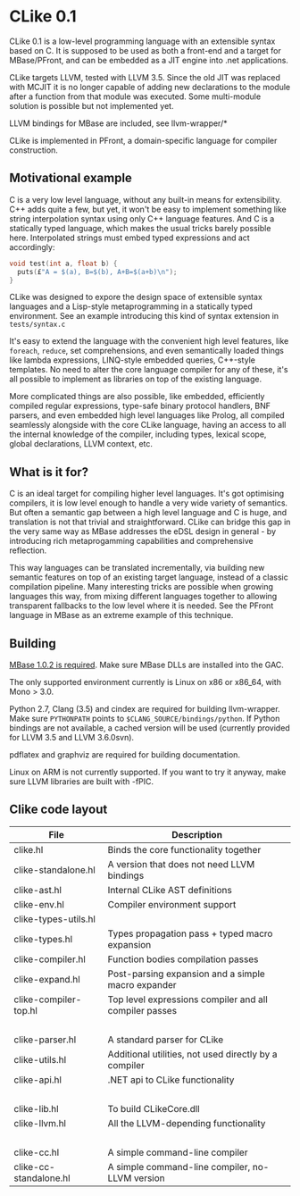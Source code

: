 # CLike 0.1

 CLike 0.1 is a low-level programming language with an extensible syntax based on C. It is supposed to be used as both a front-end and a target for MBase/PFront, and can be embedded as a JIT engine into .net applications.

 CLike targets LLVM, tested with LLVM 3.5. Since the old JIT was replaced with MCJIT it is no longer capable of adding new declarations to the module after a function from that module was executed. Some multi-module solution is possible but not implemented yet.

 LLVM bindings for MBase are included, see llvm-wrapper/*

 CLike is implemented in PFront, a domain-specific language for compiler construction.

## Motivational example

 C is a very low level language, without any built-in means for extensibility. C++ adds quite a few, but yet, it won't be easy to implement something like string interpolation syntax using only C++ language features. And C is a statically typed language, which makes the usual tricks barely possible here. Interpolated strings must embed typed expressions and act accordingly:

```C
void test(int a, float b) {
  puts(£"A = $(a), B=$(b), A+B=$(a+b)\n");
}
```

 CLike was designed to expore the design space of extensible syntax languages and a Lisp-style metaprogramming in a statically typed environment. See an example introducing this kind of syntax extension in `tests/syntax.c`

 It's easy to extend the language with the convenient high level features, like `foreach`, `reduce`, set comprehensions, and even semantically loaded things like lambda expressions, LINQ-style embedded queries, C++-style templates. No need to alter the core language compiler for any of these, it's all possible to implement as libraries on top of the existing language.

 More complicated things are also possible, like embedded, efficiently compiled regular expressions, type-safe binary protocol handlers, BNF parsers, and even embedded high level languages like Prolog, all compiled seamlessly alongside with the core CLike language, having an access to all the internal knowledge of the compiler, including types, lexical scope, global declarations, LLVM context, etc.

## What is it for?

 C is an ideal target for compiling higher level languages. It's got optimising compilers, it is low level enough to handle a very wide variety of semantics. But often a semantic gap between a high level language and C is huge, and translation is not that trivial and straightforward. CLike can bridge this gap in the very same way as MBase addresses the eDSL design in general - by introducing rich metaprogamming capabilities and comprehensive reflection.

 This way languages can be translated incrementally, via building new semantic features on top of an existing target language, instead of a classic compilation pipeline. Many interesting tricks are possible when growing languages this way, from mixing different languages together to allowing transparent fallbacks to the low level where it is needed. See the PFront language in MBase as an extreme example of this technique.

## Building

 [MBase 1.0.2 is required](https://github.com/combinatorylogic/mbase). Make sure MBase DLLs are installed into the GAC.

 The only supported environment currently is Linux on x86 or x86_64,  with Mono > 3.0.

 Python 2.7, Clang (3.5) and cindex are required for building llvm-wrapper. Make sure `PYTHONPATH` points to `$CLANG_SOURCE/bindings/python`. If Python bindings are not available, a cached version will be used (currently provided for LLVM 3.5 and LLVM 3.6.0svn).

 pdflatex and graphviz are required for building documentation.

 Linux on ARM is not currently supported. If you want to try it anyway, make sure LLVM libraries are built with -fPIC.

## Clike code layout

File                   | Description
---------------------- | ------------------------------------------------
clike.hl               | Binds the core functionality together
clike-standalone.hl    | A version that does not need LLVM bindings
clike-ast.hl           | Internal CLike AST definitions
clike-env.hl           | Compiler environment support
clike-types-utils.hl   |
clike-types.hl         | Types propagation pass + typed macro expansion
clike-compiler.hl      | Function bodies compilation passes
clike-expand.hl        | Post-parsing expansion and a simple macro expander
clike-compiler-top.hl  | Top level expressions compiler and all compiler passes
&nbsp;                 |
clike-parser.hl        | A standard parser for CLike
clike-utils.hl         | Additional utilities, not used directly by a compiler
clike-api.hl           | .NET api to CLike functionality
&nbsp;                 |
clike-lib.hl           | To build CLikeCore.dll
clike-llvm.hl          | All the LLVM-depending functionality
&nbsp;                 |
clike-cc.hl            | A simple command-line compiler
clike-cc-standalone.hl | A simple command-line compiler, no-LLVM version


